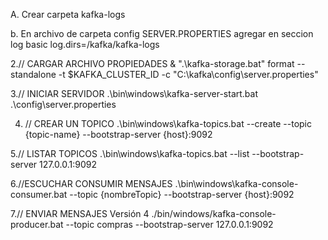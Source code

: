 A. Crear carpeta kafka-logs

b. En archivo de carpeta config SERVER.PROPERTIES agregar en seccion log basic
	log.dirs=/kafka/kafka-logs

2.// CARGAR ARCHIVO PROPIEDADES
& ".\kafka-storage.bat" format --standalone -t $KAFKA_CLUSTER_ID -c "C:\kafka\config\server.properties"

3.// INICIAR SERVIDOR
.\bin\windows\kafka-server-start.bat .\config\server.properties

4. // CREAR UN TOPICO 
.\bin\windows\kafka-topics.bat --create --topic {topic-name} --bootstrap-server {host}:9092

5.// LISTAR TOPICOS
.\bin\windows\kafka-topics.bat --list --bootstrap-server 127.0.0.1:9092

6.//ESCUCHAR CONSUMIR MENSAJES 
.\bin\windows\kafka-console-consumer.bat --topic {nombreTopic} --bootstrap-server {host}:9092

7.// ENVIAR MENSAJES
Versión 4
./bin/windows/kafka-console-producer.bat --topic compras --bootstrap-server 127.0.0.1:9092
